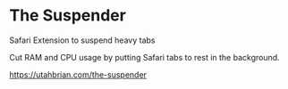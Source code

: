 # The Suspender
Safari Extension to suspend heavy tabs

Cut RAM and CPU usage by putting Safari tabs to rest in the background.

https://utahbrian.com/the-suspender
